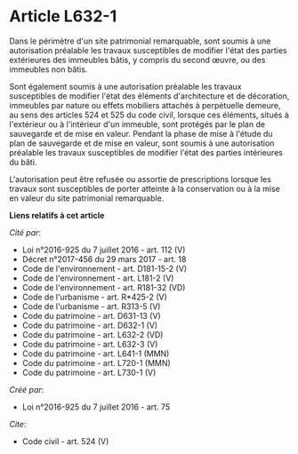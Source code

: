 # Article L632-1

Dans le périmètre d'un site patrimonial remarquable, sont soumis à une autorisation préalable les travaux susceptibles de
modifier l'état des parties extérieures des immeubles bâtis, y compris du second œuvre, ou des immeubles non bâtis.

Sont également soumis à une autorisation préalable les travaux susceptibles de modifier l'état des éléments d'architecture et
de décoration, immeubles par nature ou effets mobiliers attachés à perpétuelle demeure, au sens des articles 524 et 525 du
code civil, lorsque ces éléments, situés à l'extérieur ou à l'intérieur d'un immeuble, sont protégés par le plan de
sauvegarde et de mise en valeur. Pendant la phase de mise à l'étude du plan de sauvegarde et de mise en valeur, sont soumis à
une autorisation préalable les travaux susceptibles de modifier l'état des parties intérieures du bâti.

L'autorisation peut être refusée ou assortie de prescriptions lorsque les travaux sont susceptibles de porter atteinte à la
conservation ou à la mise en valeur du site patrimonial remarquable.

**Liens relatifs à cet article**

_Cité par_:

  - Loi n°2016-925 du 7 juillet 2016 - art. 112 (V)
  - Décret n°2017-456 du 29 mars 2017 - art. 18
  - Code de l'environnement - art. D181-15-2 (V)
  - Code de l'environnement - art. L181-2 (V)
  - Code de l'environnement - art. R181-32 (VD)
  - Code de l'urbanisme - art. R*425-2 (V)
  - Code de l'urbanisme - art. R313-5 (V)
  - Code du patrimoine - art. D631-13 (V)
  - Code du patrimoine - art. D632-1 (V)
  - Code du patrimoine - art. L632-2 (VD)
  - Code du patrimoine - art. L632-3 (V)
  - Code du patrimoine - art. L641-1 (MMN)
  - Code du patrimoine - art. L720-1 (MMN)
  - Code du patrimoine - art. L730-1 (V)

_Créé par_:

  - Loi n°2016-925 du 7 juillet 2016 - art. 75

_Cite_:

  - Code civil - art. 524 (V)
